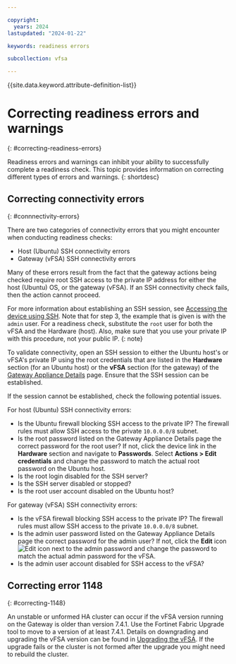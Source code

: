 ```yaml
---

copyright:
  years: 2024
lastupdated: "2024-01-22"

keywords: readiness errors

subcollection: vfsa

---
```


{{site.data.keyword.attribute-definition-list}}

# Correcting readiness errors and warnings
{: #correcting-readiness-errors}

Readiness errors and warnings can inhibit your ability to successfully complete a readiness check. This topic provides information on correcting different types of errors and warnings.
{: shortdesc}

## Correcting connectivity errors
{: #connnectivity-errors}

There are two categories of connectivity errors that you might encounter when conducting readiness checks:

* Host (Ubuntu) SSH connectivity errors
* Gateway (vFSA) SSH connectivity errors

Many of these errors result from the fact that the gateway actions being checked require root SSH access to the private IP address for either the host (Ubuntu) OS, or the gateway (vFSA). If an SSH connectivity check fails, then the action cannot proceed.

   For more information about establishing an SSH session, see [Accessing the device using SSH](/docs/vfsa?topic=vfsa-performing-ibm-cloud-fortinet-vfsa-basics#accessing-the-device-using-ssh). Note that for step 3, the example that is given is with the `admin` user. For a readiness check, substitute the `root` user for both the vFSA and the Hardware (host). Also, make sure that you use your private IP with this procedure, not your public IP.
   {: note}

To validate connectivity, open an SSH session to either the Ubuntu host's or vFSA's private IP using the root credentials that are listed in the **Hardware** section (for an Ubuntu host) or the **vFSA** section (for the gateway) of the [Gateway Appliance Details](/docs/gateway-appliance?topic=gateway-appliance-viewing-gateway-appliance-details) page. Ensure that the SSH session can be established.

If the session cannot be established, check the following potential issues.

For host (Ubuntu) SSH connectivity errors:

* Is the Ubuntu firewall blocking SSH access to the private IP? The firewall rules must allow SSH access to the private `10.0.0.0/8` subnet. 
* Is the root password listed on the Gateway Appliance Details page the correct password for the root user?
    If not, click the device link in the **Hardware** section and navigate to **Passwords**. Select **Actions > Edit credentials** and change the password to match the actual root password on the Ubuntu host.
* Is the root login disabled for the SSH server?
* Is the SSH server disabled or stopped?
* Is the root user account disabled on the Ubuntu host?

For gateway (vFSA) SSH connectivity errors:

* Is the vFSA firewall blocking SSH access to the private IP? The firewall rules must allow SSH access to the private `10.0.0.0/8` subnet. 
* Is the admin user password listed on the Gateway Appliance Details page the correct password for the admin user? If not, click the **Edit** icon ![Edit icon](../icons/edit-tagging.svg) next to the admin password and change the password to match the actual admin password for the vFSA.
* Is the admin user account disabled for SSH access to the vFSA?

## Correcting error 1148
{: #correcting-1148}

An unstable or unformed HA cluster can occur if the vFSA version running on the Gateway is older than version 7.4.1. Use the Fortinet Fabric Upgrade tool to move to a version of at least 7.4.1. Details on downgrading and upgrading the vFSA version can be found in [Upgrading the vFSA](/docs/vfsa?topic=vfsa-upgrading-the-vfsa). If the upgrade fails or the cluster is not formed after the upgrade you might need to rebuild the cluster. 
